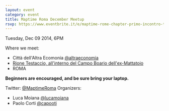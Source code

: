 ```yaml
---
layout: event
category: event
title: Maptime Roma December Meetup
rsvp: https://www.eventbrite.it/e/maptime-rome-chapter-primo-incontro-tickets-14709256783
---
```


Tuesday, Dec 09 2014, 6PM

Where we meet:

- Città dell'Altra Ecomonia <a href="http://twitter.com/altraeconomia">@altraeconomia</a>
- <a href="http://www.cittadellaltraeconomia.org/index.php?option=com_content&view=article&id=24&Itemid=176">Rione Testaccio, all'interno del Campo Boario dell'ex-Mattatoio</a>
- ROMA

__Beginners are encouraged, and be sure bring your laptop.__

Twitter: [@MaptimeRoma](http://twitter.com/MaptimeRoma)
Organizers:

- Luca Moiana [@lucamoiana](http://twitter.com/lucamoiana)
- Paolo Corti [@capooti](http://twitter.com/capooti)


